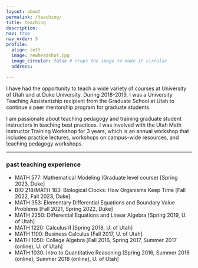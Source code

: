 ```yaml
---
layout: about
permalink: /teaching/
title: teaching
description:
nav: true
nav_order: 5
profile:
  align: left
  image: newheadshot.jpg
  image_circular: false # crops the image to make it circular
  address: 
  
---
```

I have had the opportunity to teach a wide variety of courses at University of Utah and at Duke University. During 2018-2019, I was a University Teaching Assistantship recipient from the Graduate School at Utah to continue a peer mentorship program for graduate students. 

I am passionate about teaching pedagogy and training graduate student instructors in teaching best practices. I was involved with the Utah Math Instructor Training Workshop for 3 years, which is an annual workshop that includes practice lectures, workshops on campus-wide resources, and teaching pedagogy workshops.
<hr/>

### past teaching experience
* MATH 577: Mathematical Modeling (Graduate level course) [Spring 2023, Duke]
* BIO 218/MATH 183: Biological Clocks: How Organisms Keep Time [Fall 2022, Fall 2023, Duke]
* MATH 353: Elementary Differential Equations and Boundary Value Problems [Fall 2021, Spring 2022, Duke]
* MATH 2250: Differential Equations and Linear Algebra [Spring 2019, U. of Utah]
* MATH 1220: Calculus II [Spring 2018, U. of Utah]
* MATH 1100: Business Calculus [Fall 2017, U. of Utah]
* MATH 1050: College Algebra [Fall 2016, Spring 2017, Summer 2017 (online), U. of Utah]
* MATH 1030: Intro to Quantitative Reasoning [Spring 2016, Summer 2016 (online), Summer 2018 (online), U. of Utah]
